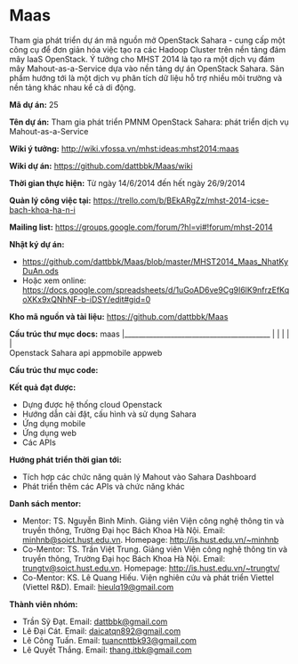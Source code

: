 Maas
====

Tham gia phát triển dự án mã nguồn mở OpenStack Sahara - cung cấp một công cụ để đơn giản hóa việc tạo ra các Hadoop Cluster trên nền tảng đám mây IaaS OpenStack. Ý tưởng cho MHST 2014 là tạo ra một dịch vụ đám mây Mahout-as-a-Service dựa vào nền tảng dự án OpenStack Sahara.  Sản phẩm  hướng tới là một dịch vụ phân tích dữ liệu hỗ trợ nhiều môi trường và nền tảng khác nhau kể cả di động.

**Mã dự án:** 25

**Tên dự án:** Tham gia phát triển PMNM OpenStack Sahara: phát triển dịch vụ Mahout-as-a-Service

**Wiki ý tưởng:** http://wiki.vfossa.vn/mhst:ideas:mhst2014:maas

**Wiki dự án:** https://github.com/dattbbk/Maas/wiki

**Thời gian thực hiện:** Từ ngày 14/6/2014 đến hết ngày 26/9/2014

**Quản lý công việc tại:** https://trello.com/b/BEkARgZz/mhst-2014-icse-bach-khoa-ha-n-i

**Mailing list:** https://groups.google.com/forum/?hl=vi#!forum/mhst-2014

**Nhật ký dự án:** 
* https://github.com/dattbbk/Maas/blob/master/MHST2014_Maas_NhatKyDuAn.ods
* Hoặc xem online: https://docs.google.com/spreadsheets/d/1uGoAD6ve9Cg9I6lK9nfrzEfKqoXKx9xQNhNF-b-iDSY/edit#gid=0

**Kho mã nguồn và tài liệu:** https://github.com/dattbbk/Maas

**Cấu trúc thư mục docs:**
maas
|_________________________________________
|                            |                    |               |                            |       
Openstack     Sahara      api         appmobile     appweb

**Cấu trúc thư mục code:**

**Kết quả đạt được:**
* Dựng được hệ thống cloud Openstack
* Hướng dẫn cài đặt, cấu hình và sử dụng Sahara
* Ứng dụng mobile 
* Ứng dụng web
* Các APIs

**Hướng phát triển thời gian tới:**
* Tích hợp các chức năng quản lý Mahout vào Sahara Dashboard
* Phát triển thêm các APIs và chức năng khác

**Danh sách mentor:**
* Mentor: TS. Nguyễn Bình Minh. Giảng viên Viện công nghệ thông tin và truyền thông, Trường Đại học Bách Khoa Hà Nội. Email: minhnb@soict.hust.edu.vn. Homepage: http://is.hust.edu.vn/~minhnb
* Co-Mentor: TS. Trần Việt Trung. Giảng viên Viện công nghệ thông tin và truyền thông, Trường Đại học Bách Khoa Hà Nội. Email: trungtv@soict.hust.edu.vn. Homepage: http://is.hust.edu.vn/~trungtv/
* Co-Mentor: KS. Lê Quang Hiếu. Viện nghiên cứu và phát triển Viettel (Viettel R&D). Email: hieulq19@gmail.com

**Thành viên nhóm:**
* Trần Sỹ Đạt.			Email: dattbbk@gmail.com
* Lê Đại Cát.       Email: daicatqn892@gmail.com
* Lê Công Tuấn.     Email: tuancnttbk93@gmail.com
* Lê Quyết Thắng.   Email: thang.itbk@gmail.com

